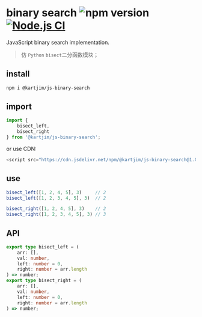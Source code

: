 # binary search ![npm version](https://img.shields.io/npm/v/@kartjim/js-binary-search?style=flat-square) [![Node.js CI](https://github.com/can-dy-jack/js-binary-search/actions/workflows/test.yml/badge.svg?branch=master)](https://github.com/can-dy-jack/js-binary-search/actions/workflows/test.yml)


JavaScript binary search implementation.

> 仿 `Python` `bisect`二分函数模块；

## install
```sh
npm i @kartjim/js-binary-search
```

## import
```js
import { 
    bisect_left, 
    bisect_right 
} from '@kartjim/js-binary-search';
```

or use CDN:
```js
<script src="https://cdn.jsdelivr.net/npm/@kartjim/js-binary-search@1.0.0/js-binary-search.min.js"></script>
```

## use
```js
bisect_left([1, 2, 4, 5], 3)     // 2
bisect_left([1, 2, 3, 4, 5], 3)  // 2

bisect_right([1, 2, 4, 5], 3)    // 2
bisect_right([1, 2, 3, 4, 5], 3) // 3
```

## API
```ts
export type bisect_left = (
    arr: [], 
    val: number, 
    left: number = 0, 
    right: number = arr.length
) => number;
export type bisect_right = (
    arr: [], 
    val: number, 
    left: number = 0, 
    right: number = arr.length
) => number;
```
